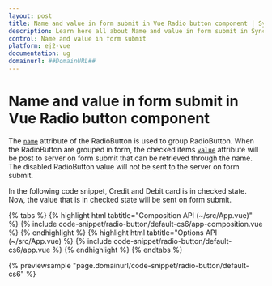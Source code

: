 ```yaml
---
layout: post
title: Name and value in form submit in Vue Radio button component | Syncfusion
description: Learn here all about Name and value in form submit in Syncfusion Vue Radio button component of Syncfusion Essential JS 2 and more.
control: Name and value in form submit 
platform: ej2-vue
documentation: ug
domainurl: ##DomainURL##
---
```


# Name and value in form submit in Vue Radio button component

The [`name`](https://ej2.syncfusion.com/vue/documentation/api/radio-button/#name) attribute of the RadioButton is used to group RadioButton. When the RadioButton are grouped in form, the checked items [`value`](https://ej2.syncfusion.com/vue/documentation/api/radio-button/#value) attribute will be post to server on form submit that can be retrieved through the name. The disabled RadioButton value will not be sent to the server on form submit.

In the following code snippet, Credit and Debit card is in checked state. Now, the value that is in checked state will be sent on form submit.

{% tabs %}
{% highlight html tabtitle="Composition API (~/src/App.vue)" %}
{% include code-snippet/radio-button/default-cs6/app-composition.vue %}
{% endhighlight %}
{% highlight html tabtitle="Options API (~/src/App.vue) %}
{% include code-snippet/radio-button/default-cs6/app.vue %}
{% endhighlight %}
{% endtabs %}
        
{% previewsample "page.domainurl/code-snippet/radio-button/default-cs6" %}